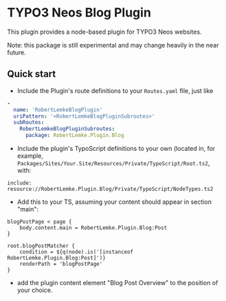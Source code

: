 TYPO3 Neos Blog Plugin
======================

This plugin provides a node-based plugin for TYPO3 Neos websites.

Note: this package is still experimental and may change heavily in the near future.

Quick start
-----------

* Include the Plugin's route definitions to your `Routes.yaml` file, just like

```yaml
-
  name: 'RobertLemkeBlogPlugin'
  uriPattern: '<RobertLemkeBlogPluginSubroutes>'
  subRoutes:
    RobertLemkeBlogPluginSubroutes:
      package: RobertLemke.Plugin.Blog
```

* Include the plugin's TypoScript definitions to your own (located in, for example,
`Packages/Sites/Your.Site/Resources/Private/TypoScript/Root.ts2`,
with:

```
include: resource://RobertLemke.Plugin.Blog/Private/TypoScript/NodeTypes.ts2
```

* Add this to your TS, assuming your content should appear in section "main":

```
blogPostPage < page {
	body.content.main = RobertLemke.Plugin.Blog:Post
}

root.blogPostMatcher {
	condition = ${q(node).is('[instanceof RobertLemke.Plugin.Blog:Post]')}
	renderPath = 'blogPostPage'
}
```

* add the plugin content element "Blog Post Overview" to the position of your choice.
